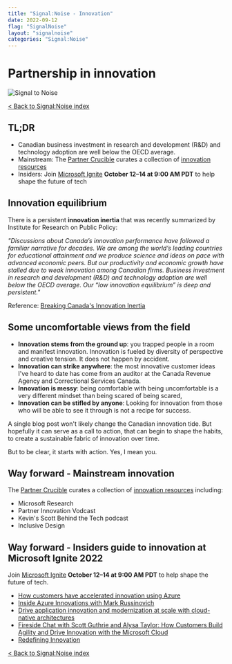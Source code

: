```yaml
---
title: "Signal:Noise - Innovation"
date: 2022-09-12
flag: "SignalNoise"
layout: "signalnoise"
categories: "Signal:Noise"
---
```


# Partnership in innovation

![Signal to Noise](/PartnerCrucible/Library/signaltonoise-innovation.png)

[< Back to Signal:Noise index](/PartnerCrucible/SignaltoNoise)

## TL;DR

* Canadian business investment in research and development (R&D) and technology adoption are well below the OECD average.
* Mainstream: The [Partner Crucible](https://aka.ms/PartnerCrucible) curates a collection of [innovation resources](/InnovationatMicrosoft)
* Insiders: Join [Microsoft Ignite](https://ignite.microsoft.com/en-US/home) **October 12–14 at 9:00 AM PDT** to help shape the future of tech

## Innovation equilibrium

There is a persistent **innovation inertia** that was recently summarized by Institute for Research on Public Policy:

*"Discussions about Canada’s innovation performance have followed a familiar narrative for decades. We are among the world’s leading countries for educational attainment and we produce science and ideas on pace with advanced economic peers. But our productivity and economic growth have stalled due to weak innovation among Canadian firms. Business investment in research and development (R&D) and technology adoption are well below the OECD average. Our “low innovation equilibrium” is deep and persistent."*

Reference: [Breaking Canada's Innovation Inertia](https://policyoptions.irpp.org/magazines/may-2022/breaking-canadas-innovation-inertia/)

## Some uncomfortable views from the field

* **Innovation stems from the ground up**: you trapped people in a room and manifest innovation. Innovation is fueled by diversity of perspective and creative tension. It does not happen by accident.
* **Innovation can strike anywhere**: the most innovative customer ideas I've heard to date has come from an auditor at the Canada Revenue Agency and Correctional Services Canada.
* **Innovation is messy**: being comfortable with being uncomfortable is a very different mindset than being scared of being scared,
* **Innovation can be stifled by anyone**: Looking for innovation from those who will be able to see it through is not a recipe for success.

A single blog post won't likely change the Canadian innovation tide. But hopefully it can serve as a call to action, that can begin to shape the habits, to create a sustainable fabric of innovation over time.

But to be clear, it starts with action. Yes, I mean you.

## Way forward - Mainstream innovation

The [Partner Crucible](https://aka.ms/PartnerCrucible) curates a collection of [innovation resources](/InnovationatMicrosoft) including:
* Microsoft Research
* Partner Innovation Vodcast
* Kevin's Scott Behind the Tech podcast
* Inclusive Design

## Way forward - Insiders guide to innovation at Microsoft Ignite 2022

Join [Microsoft Ignite](https://ignite.microsoft.com/en-US/home) **October 12–14 at 9:00 AM PDT** to help shape the future of tech.

* [How customers have accelerated innovation using Azure](https://ignite.microsoft.com/en-US/sessions/486abfc6-e664-4b93-b6a6-447a4253210f?source=sessions)
* [Inside Azure Innovations with Mark Russinovich](https://ignite.microsoft.com/en-US/sessions/be1198b3-2425-4a37-9718-686afdc3dce6?source=sessions)
* [Drive application innovation and modernization at scale with cloud-native architectures](https://ignite.microsoft.com/en-US/sessions/8950b2b1-62eb-48f9-90ef-5ad779ce8e22?source=sessions)
* [Fireside Chat with Scott Guthrie and Alysa Taylor: How Customers Build Agility and Drive Innovation with the Microsoft Cloud](https://ignite.microsoft.com/en-US/sessions/8811cb06-900f-4f2d-a3ba-d14788d4e26a?source=sessions)
* [Redefining Innovation](https://ignite.microsoft.com/en-US/sessions/b08ff649-fe4a-423e-8cfa-4a81235dc532?source=sessions)

[< Back to Signal:Noise index](/PartnerCrucible/SignaltoNoise)